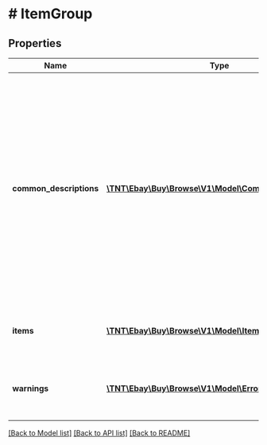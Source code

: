 # # ItemGroup

## Properties

Name | Type | Description | Notes
------------ | ------------- | ------------- | -------------
**common_descriptions** | [**\TNT\Ebay\Buy\Browse\V1\Model\CommonDescriptions[]**](CommonDescriptions.md) | An array of containers for a description and the item IDs of all the items that have this exact description. Often the item variations within an item group all have the same description. Instead of repeating this description in the item details of each item, a description that is shared by at least one other item is returned in this container. If the description is unique, it is returned in the &lt;b&gt; items.description&lt;/b&gt; field. | [optional]
**items** | [**\TNT\Ebay\Buy\Browse\V1\Model\Item[]**](Item.md) | An array of containers for all the item variation details, excluding the description. | [optional]
**warnings** | [**\TNT\Ebay\Buy\Browse\V1\Model\Error[]**](Error.md) | An array of warning messages. These types of errors do not prevent the method from executing but should be checked. | [optional]

[[Back to Model list]](../../README.md#models) [[Back to API list]](../../README.md#endpoints) [[Back to README]](../../README.md)
